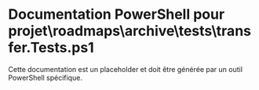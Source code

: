 # Documentation PowerShell pour projet\roadmaps\archive\tests\transfer.Tests.ps1

Cette documentation est un placeholder et doit être générée par un outil PowerShell spécifique.
